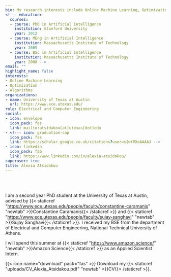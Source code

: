 ```yaml
---
bio: My research interests include Online Machine Learning, Optimization, Algorithms.
<!--- education:
  courses:
  - course: PhD in Artificial Intelligence
    institution: Stanford University
    year: 2012
  - course: MEng in Artificial Intelligence
    institution: Massachusetts Institute of Technology
    year: 2009
  - course: BSc in Artificial Intelligence
    institution: Massachusetts Institute of Technology
    year: 2008 -->
email: ""
highlight_name: false
interests:
- Online Machine Learning
- Optimization
- Algorithms
organizations:
- name: University of Texas at Austin
  url: https://www.ece.utexas.edu/
role: Electrical and Computer Engineering
social:
- icon: envelope
  icon_pack: fas
  link: mailto:atsidakou[at]utexas[dot]edu
- <!--- icon: graduation-cap
  icon_pack: fas
  link: https://scholar.google.co.uk/citations?user=sIwtMXoAAAAJ -->
- icon: linkedin
  icon_pack: fab
  link: https://www.linkedin.com/in/alexia-atsidakou/
superuser: true
title: Alexia Atsidakou
---
```


<br/> <br/>

I am a second year PhD student at the University of Texas at Austin, advised by {{< staticref "https://www.ece.utexas.edu/people/faculty/constantine-caramanis" "newtab" >}}Constantine Caramanis{{< /staticref >}} and {{< staticref "https://www.ece.utexas.edu/people/faculty/sujay-sanghavi" "newtab" >}}Sujay Sanghavi{{< /staticref >}}. I received my BSE from the department of Electrical and Computer Engineering, National Technical University of Athens.

I will spend this summer at {{< staticref "https://www.amazon.science/" "newtab" >}}Amazon Science{{< /staticref >}} as an Applied Scientist Intern.


{{< icon name="download" pack="fas" >}} Download my {{< staticref "uploads/CV_Alexia_Atsidakou.pdf" "newtab" >}}CV{{< /staticref >}}.
